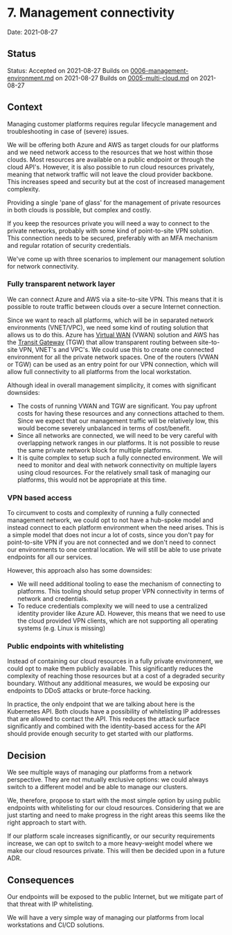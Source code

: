 # 7. Management connectivity

Date: 2021-08-27

## Status

Status: Accepted on 2021-08-27
Builds on [0006-management-environment.md](0006-management-environment.md) on 2021-08-27
Builds on [0005-multi-cloud.md](0005-multi-cloud.md) on 2021-08-27

## Context

Managing customer platforms requires regular lifecycle management and troubleshooting in case of (severe) issues.

We will be offering both Azure and AWS as target clouds for our platforms and we need network access to the resources that we host within those clouds. Most resources are available on a public endpoint or through the cloud API's. However, it is also possible to run cloud resources privately, meaning that network traffic will not leave the cloud provider backbone. This increases speed and security but at the cost of increased management complexity.

Providing a single 'pane of glass' for the management of private resources in both clouds is possible, but complex and costly.

If you keep the resources private you will need a way to connect to the private networks, probably with some kind of point-to-site VPN solution. This connection needs to be secured, preferably with an MFA mechanism and regular rotation of security credentials.

We've come up with three scenarios to implement our management solution for network connectivity.

### Fully transparent network layer

We can connect Azure and AWS via a site-to-site VPN. This means that it is possible to route traffic between clouds over a secure Internet connection.

Since we want to reach all platforms, which will be in separated network environments (VNET/VPC), we need some kind of routing solution that allows us to do this. Azure has [Virtual WAN](https://docs.microsoft.com/en-us/azure/virtual-wan/virtual-wan-about) (VWAN) solution and AWS has the [Transit Gateway](https://aws.amazon.com/transit-gateway/) (TGW) that allow transparent routing between site-to-site VPN, VNET's and VPC's. We could use this to create one connected environment for all the private network spaces. One of the routers (VWAN or TGW) can be used as an entry point for our VPN connection, which will allow full connectivity to all platforms from the local workstation.

Although ideal in overall management simplicity, it comes with significant downsides:

- The costs of running VWAN and TGW are significant. You pay upfront costs for having these resources and any connections attached to them. Since we expect that our management traffic will be relatively low, this would become severely unbalanced in terms of cost/benefit.
- Since all networks are connected, we will need to be very careful with overlapping network ranges in our platforms. It is not possible to reuse the same private network block for multiple platforms.
- It is quite complex to setup such a fully connected environment. We will need to monitor and deal with network connectivity on multiple layers using cloud resources. For the relatively small task of managing our platforms, this would not be appropriate at this time.

### VPN based access

To circumvent to costs and complexity of running a fully connected management network, we could opt to not have a hub-spoke model and instead connect to each platform environment when the need arises. This is a simple model that does not incur a lot of costs, since you don't pay for point-to-site VPN if you are not connected and we don't need to connect our environments to one central location. We will still be able to use private endpoints for all our services.

However, this approach also has some downsides:

- We will need additional tooling to ease the mechanism of connecting to platforms. This tooling should setup proper VPN connectivity in terms of network and credentials.
- To reduce credentials complexity we will need to use a centralized identity provider like Azure AD. However, this means that we need to use the cloud provided VPN clients, which are not supporting all operating systems (e.g. Linux is missing)

### Public endpoints with whitelisting

Instead of containing our cloud resources in a fully private environment, we could opt to make them publicly available. This significantly reduces the complexity of reaching those resources but at a cost of a degraded security boundary. Without any additional measures, we would be exposing our endpoints to DDoS attacks or brute-force hacking.

In practice, the only endpoint that we are talking about here is the Kubernetes API. Both clouds have a possibility of whitelisting IP addresses that are allowed to contact the API. This reduces the attack surface significantly and combined with the identity-based access for the API should provide enough security to get started with our platforms.

## Decision

We see multiple ways of managing our platforms from a network perspective. They are not mutually exclusive options: we could always switch to a different model and be able to manage our clusters.

We, therefore, propose to start with the most simple option by using public endpoints with whitelisting for our cloud resources. Considering that we are just starting and need to make progress in the right areas this seems like the right approach to start with.

If our platform scale increases significantly, or our security requirements increase, we can opt to switch to a more heavy-weight model where we make our cloud resources private. This will then be decided upon in a future ADR.

## Consequences

Our endpoints will be exposed to the public Internet, but we mitigate part of that threat with IP whitelisting.

We will have a very simple way of managing our platforms from local workstations and CI/CD solutions.
